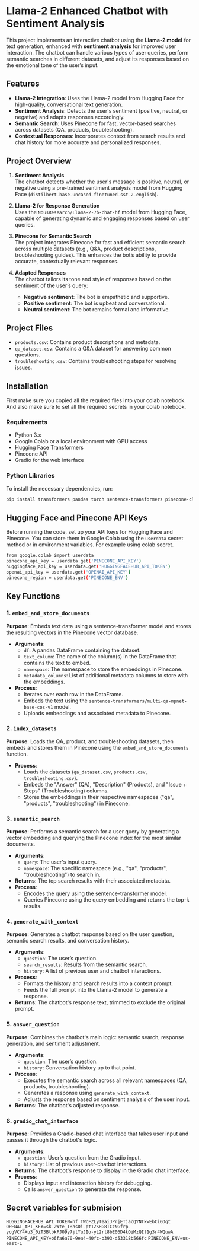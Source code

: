 # Llama-2 Enhanced Chatbot with Sentiment Analysis

This project implements an interactive chatbot using the **Llama-2 model** for text generation, enhanced with **sentiment analysis** for improved user interaction. The chatbot can handle various types of user queries, perform semantic searches in different datasets, and adjust its responses based on the emotional tone of the user’s input.

## Features

- **Llama-2 Integration**: Uses the Llama-2 model from Hugging Face for high-quality, conversational text generation.
- **Sentiment Analysis**: Detects the user's sentiment (positive, neutral, or negative) and adapts responses accordingly.
- **Semantic Search**: Uses Pinecone for fast, vector-based searches across datasets (QA, products, troubleshooting).
- **Contextual Responses**: Incorporates context from search results and chat history for more accurate and personalized responses.

## Project Overview

1. **Sentiment Analysis**  
   The chatbot detects whether the user's message is positive, neutral, or negative using a pre-trained sentiment analysis model from Hugging Face (`distilbert-base-uncased-finetuned-sst-2-english`).

2. **Llama-2 for Response Generation**  
   Uses the `NousResearch/Llama-2-7b-chat-hf` model from Hugging Face, capable of generating dynamic and engaging responses based on user queries.

3. **Pinecone for Semantic Search**  
   The project integrates Pinecone for fast and efficient semantic search across multiple datasets (e.g., Q&A, product descriptions, troubleshooting guides). This enhances the bot’s ability to provide accurate, contextually relevant responses.

4. **Adapted Responses**  
   The chatbot tailors its tone and style of responses based on the sentiment of the user’s query:
   - **Negative sentiment**: The bot is empathetic and supportive.
   - **Positive sentiment**: The bot is upbeat and conversational.
   - **Neutral sentiment**: The bot remains formal and informative.

## Project Files

- `products.csv`: Contains product descriptions and metadata.
- `qa_dataset.csv`: Contains a Q&A dataset for answering common questions.
- `troubleshooting.csv`: Contains troubleshooting steps for resolving issues.

## Installation

First make sure you copied all the required files into your colab notebook. And also make sure to set all the required secrets in your colab notebook.

### Requirements

- Python 3.x
- Google Colab or a local environment with GPU access
- Hugging Face Transformers
- Pinecone API
- Gradio for the web interface

### Python Libraries

To install the necessary dependencies, run:

```bash
pip install transformers pandas torch sentence-transformers pinecone-client gradio

```

## Hugging Face and Pinecone API Keys

Before running the code, set up your API keys for Hugging Face and Pinecone. You can store them in Google Colab using the `userdata` secret method or in environment variables. For example using colab secret.

```bash
from google.colab import userdata
pinecone_api_key = userdata.get('PINECONE_API_KEY')
huggingface_api_key = userdata.get('HUGGINGFACEHUB_API_TOKEN')
openai_api_key = userdata.get('OPENAI_API_KEY')
pinecone_region = userdata.get('PINECONE_ENV')


```

## Key Functions

### 1. **`embed_and_store_documents`**

**Purpose**: Embeds text data using a sentence-transformer model and stores the resulting vectors in the Pinecone vector database.

- **Arguments**:
  - `df`: A pandas DataFrame containing the dataset.
  - `text_column`: The name of the column(s) in the DataFrame that contains the text to embed.
  - `namespace`: The namespace to store the embeddings in Pinecone.
  - `metadata_columns`: List of additional metadata columns to store with the embeddings.
- **Process**:
  - Iterates over each row in the DataFrame.
  - Embeds the text using the `sentence-transformers/multi-qa-mpnet-base-cos-v1` model.
  - Uploads embeddings and associated metadata to Pinecone.

### 2. **`index_datasets`**

**Purpose**: Loads the QA, product, and troubleshooting datasets, then embeds and stores them in Pinecone using the `embed_and_store_documents` function.

- **Process**:
  - Loads the datasets (`qa_dataset.csv`, `products.csv`, `troubleshooting.csv`).
  - Embeds the "Answer" (QA), "Description" (Products), and "Issue + Steps" (Troubleshooting) columns.
  - Stores the embeddings in their respective namespaces ("qa", "products", "troubleshooting") in Pinecone.

### 3. **`semantic_search`**

**Purpose**: Performs a semantic search for a user query by generating a vector embedding and querying the Pinecone index for the most similar documents.

- **Arguments**:
  - `query`: The user's input query.
  - `namespace`: The specific namespace (e.g., "qa", "products", "troubleshooting") to search in.
- **Returns**: The top search results with their associated metadata.
- **Process**:
  - Encodes the query using the sentence-transformer model.
  - Queries Pinecone using the query embedding and returns the top-k results.

### 4. **`generate_with_context`**

**Purpose**: Generates a chatbot response based on the user question, semantic search results, and conversation history.

- **Arguments**:
  - `question`: The user’s question.
  - `search_results`: Results from the semantic search.
  - `history`: A list of previous user and chatbot interactions.
- **Process**:
  - Formats the history and search results into a context prompt.
  - Feeds the full prompt into the Llama-2 model to generate a response.
- **Returns**: The chatbot's response text, trimmed to exclude the original prompt.

### 5. **`answer_question`**

**Purpose**: Combines the chatbot's main logic: semantic search, response generation, and sentiment adjustment.

- **Arguments**:
  - `question`: The user’s question.
  - `history`: Conversation history up to that point.
- **Process**:
  - Executes the semantic search across all relevant namespaces (QA, products, troubleshooting).
  - Generates a response using `generate_with_context`.
  - Adjusts the response based on sentiment analysis of the user input.
- **Returns**: The chatbot's adjusted response.

### 6. **`gradio_chat_interface`**

**Purpose**: Provides a Gradio-based chat interface that takes user input and passes it through the chatbot's logic.

- **Arguments**:
  - `question`: User’s question from the Gradio input.
  - `history`: List of previous user-chatbot interactions.
- **Returns**: The chatbot's response to display in the Gradio chat interface.
- **Process**:
  - Displays input and interaction history for debugging.
  - Calls `answer_question` to generate the response.

## Secret variables for submision

`HUGGINGFACEHUB_API_TOKEN=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`
`OPENAI_API_KEY=sk-2Wte_TRhsDi-pt1ZS8G8TCzNGfrp-ycgVCY4Xu3_0iT3BlbkFJO9y7jtYuJIo-yL2rt8bE06D4kOiMzQIl1g3r4WQuwA`
`PINECONE_API_KEY=b6fa6a70-9ea4-40fc-b393-d53318b566fc`
`PINECONE_ENV=us-east-1`
